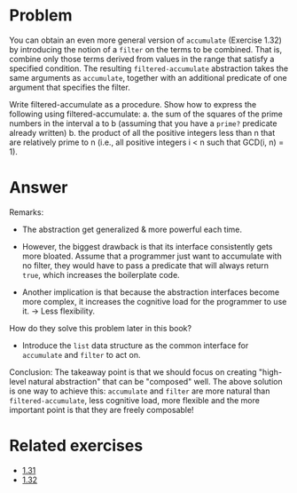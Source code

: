 # Problem

You can obtain an even more general version of `accumulate` (Exercise 1.32) by introducing the notion of a `filter` on the terms to be combined. That is, combine only those terms derived from values in the range that satisfy a specified condition. The resulting `filtered-accumulate` abstraction takes the same arguments as `accumulate`, together with an additional predicate of one argument that specifies the filter.

Write filtered-accumulate as a procedure. Show how to express the following using filtered-accumulate:
a. the sum of the squares of the prime numbers in the interval a to b (assuming that you have a `prime?` predicate already written)
b. the product of all the positive integers less than n that are relatively prime to n (i.e., all positive integers i < n such that GCD(i, n) = 1).

# Answer

Remarks:

- The abstraction get generalized & more powerful each time.

- However, the biggest drawback is that its interface consistently gets more bloated. Assume that a programmer just want to accumulate with no filter, they would have to pass a predicate that will always return `true`, which increases the boilerplate code.

- Another implication is that because the abstraction interfaces become more complex, it increases the cognitive load for the programmer to use it. -> Less flexibility.

How do they solve this problem later in this book?

- Introduce the `list` data structure as the common interface for `accumulate` and `filter` to act on.

Conclusion: The takeaway point is that we should focus on creating "high-level natural abstraction" that can be "composed" well. The above solution is one way to achieve this: `accumulate` and `filter` are more natural than `filtered-accumulate`, less cognitive load, more flexible and the more important point is that they are freely composable!

# Related exercises

- [1.31](../01_31/README.md)
- [1.32](../01_32/README.md)
